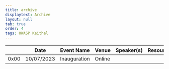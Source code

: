 ```yaml
---
title: archive
displaytext: Archive
layout: null
tab: true
order: 4
tags: OWASP Kaithal
---
```


|  | Date        | Event Name |   Venue    | Speaker(s)  | Resources |
| ----------- | ----------- | -----------| -----------| ----------- |  ----------- |
| 0x00 | 10/07/2023 | Inauguration | Online |  |  |
